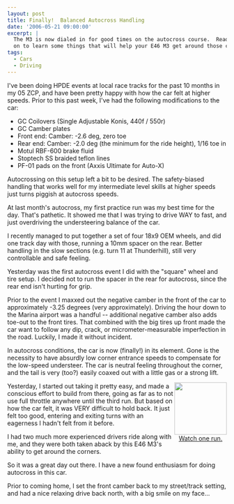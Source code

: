 ```yaml
---
layout: post
title: Finally!  Balanced Autocross Handling
date: '2006-05-21 09:00:00'
excerpt: |
  The M3 is now dialed in for good times on the autocross course.  Read
  on to learn some things that will help your E46 M3 get around those cones!
tags:
  - Cars
  - Driving
---
```


I've been doing HPDE events at local race tracks for the past 10 months in my 05 ZCP, and have been pretty happy with how the car felt at higher speeds. Prior to this past week, I've had the following modifications to the car:

- GC Coilovers (Single Adjustable Konis, 440f / 550r)
- GC Camber plates
- Front end: Camber: -2.6 deg, zero toe
- Rear end: Camber: -2.0 deg (the minimum for the ride height), 1/16 toe in
- Motul RBF-600 brake fluid
- Stoptech SS braided teflon lines
- PF-01 pads on the front (Axxis Ultimate for Auto-X)

Autocrossing on this setup left a bit to be desired.  The safety-biased handling that works well for my intermediate level skills at higher speeds  just turns piggish at autocross speeds.

At last month's autocross, my first practice run was my best time for the day. That's pathetic. It showed me that I was trying to drive WAY to fast, and just overdriving the understeering balance of the car.

I recently managed to put together a set of four 18x9 OEM wheels, and did one track day with those, running a 10mm spacer on the rear. Better handling in the slow sections (e.g. turn 11 at Thunderhill), still very controllable and safe feeling.

Yesterday was the first autocross event I did with the "square" wheel and tire setup. I decided not to run the spacer in the rear for autocross, since the rear end isn't hurting for grip.

Prior to the event I maxxed out the negative camber in the front of the car to approximately -3.25 degrees (very approximately). Driving the hour down to the Marina airport was a handful -- additional negative camber also adds toe-out to the front tires. That combined with the big tires up front made the car want to follow any dip, crack, or micrometer-measurable imperfection in the road. Luckily, I made it without incident.

In autocross conditions, the car is now (finally!) in its element. Gone is the necessity to have absurdly low corner entrance speeds to compensate for the low-speed understeer. The car is neutral feeling throughout the corner, and the tail is very (too?) easily coaxed out with a little gas or a strong lift.

<div style='float:right; text-align:center;'>
<a href='/video/watch.php?20060520-autox.mov'>
<img src='/video/video.thenobot.org/20060520-autox.mov.jpg' width='120'><br>
Watch one run.</a></div>
Yesterday, I started out taking it pretty easy, and made a conscious effort to build from there, going as far as to not use full throttle anywhere until the third run.  But based on how the car felt, it was VERY difficult to hold back.  It just felt too good, entering and exiting turns with an eagerness I hadn't felt from it before.

I had two much more experienced drivers ride along with me, and they were both taken aback by this E46 M3's ability to get around the corners.

So it was a great day out there. I have a new found enthusiasm for doing autocross in this car.

Prior to coming home, I set the front camber back to my street/track setting, and had a nice relaxing drive back north, with a big smile on my face...
